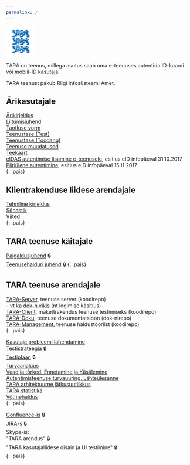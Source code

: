 ```yaml
---
permalink: /
---
```


<img src='img/LOVID.png' style='width: 80px;'>

TARA on teenus, millega asutus saab oma e-teenuses  autentida ID-kaardi või mobiil-ID kasutaja.

TARA teenust pakub Riigi Infosüsteemi Amet. 

## Ärikasutajale

[Ärikirjeldus](Arikirjeldus)<br>
[Liitumisjuhend](Liitumisjuhend)<br>
[Taotluse vorm](TaotluseVorm)<br>
[Teenustase (Test)](SLATest)<br>
[Teenustase (Toodang)]()<br>
[Teenuse muudatused](Muutmine)<br>
[Teekaart](Teekaart)<br>
<a href='https://e-gov.github.io/TARA-Doku/files/TARA-tutvustus.pdf' target='_new'>eIDAS autentimise lisamine e-teenusele</a>, esitlus eID infopäeval 31.10.2017<br>
<a href='https://e-gov.github.io/TARA-Doku/PiiriyleneAutentimine.pdf' target='_new'>Piiriülene autentimine</a>, esitlus eID infopäeval 15.11.2017<br> 
{: .pais}

## Klientrakenduse liidese arendajale

[Tehniline kirjeldus](TehnilineKirjeldus)<br>
[Sõnastik](Sonastik)<br>
[Viited](Viited)<br>
{: .pais}

## TARA teenuse käitajale

[Paigaldusjuhend](https://confluence.ria.ee/pages/viewpage.action?pageId=71172276) &#128274;<br>
[Teenusehalduri juhend](https://confluence.ria.ee/display/TARA/TARA+autentimisteenus.+Teenusehalduri+juhend) &#128274;
{: .pais}

## TARA teenuse arendajale

[TARA-Server](https://github.com/e-gov/TARA-Server), teenuse server (koodirepo)<br>
\- vt ka [dok-n vikis](https://github.com/e-gov/TARA-Server/wiki) (nt logimise käsitlus)<br> 
[TARA-Client](https://github.com/e-gov/TARA-Client), makettrakendus teenuse testimiseks (koodirepo)<br>
[TARA-Doku](https://github.com/e-gov/TARA-Doku), teenuse dokumentatsioon (dok-nirepo)<br>
[TARA-Management](https://github.com/e-gov/TARA-Management), teenuse haldustööriist (koodirepo)<br>
{: .pais}

[Kasutaja probleemi lahendamine](Kasutaja)<br>
[Testistrateegia](https://confluence.ria.ee/display/TARA/TARA+testistrateegia) &#128274;<br>
[Testiplaan](https://confluence.ria.ee/display/TARA/TARA+testplaan) &#128274;<br>
[Turvaanalüüs](Turvaanaluus)<br>
[Vead ja tõrked. Ennetamine ja Käsitlemine](Veakasitlus)<br>
[Autentimisteenuse turvauuring. Lähteülesanne](Uuring)<br>
[TARA arhitektuurne jätkusuutlikkus](Jatkusuutlikkus)<br>
[TARA statistika](Statistika)<br>
[Võtmehaldus](Votmehaldus)<br>
{: .pais}

[Confluence-is](https://confluence.ria.ee/display/TARA) &#128274;<br>
[JIRA-s](https://jira.ria.ee/browse/DD4J-88) &#128274;<br>
Skype-is:<br>
  "TARA arendus" &#128274;<br>
  "TARA kasutajaliidese disain ja UI testimine" &#128274;<br>
{: .pais}

